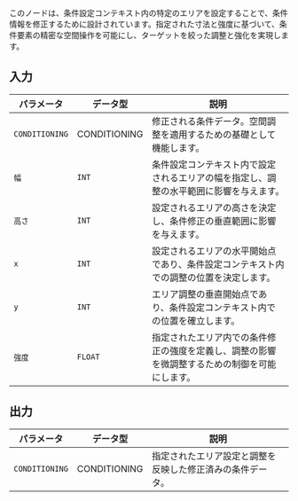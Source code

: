 このノードは、条件設定コンテキスト内の特定のエリアを設定することで、条件情報を修正するために設計されています。指定された寸法と強度に基づいて、条件要素の精密な空間操作を可能にし、ターゲットを絞った調整と強化を実現します。

## 入力

| パラメータ | データ型 | 説明 |
|-----------|-------------|-------------|
| `CONDITIONING` | CONDITIONING | 修正される条件データ。空間調整を適用するための基礎として機能します。 |
| `幅`   | `INT`      | 条件設定コンテキスト内で設定されるエリアの幅を指定し、調整の水平範囲に影響を与えます。 |
| `高さ`  | `INT`      | 設定されるエリアの高さを決定し、条件修正の垂直範囲に影響を与えます。 |
| `x`       | `INT`      | 設定されるエリアの水平開始点であり、条件設定コンテキスト内での調整の位置を決定します。 |
| `y`       | `INT`      | エリア調整の垂直開始点であり、条件設定コンテキスト内での位置を確立します。 |
| `強度`| `FLOAT`    | 指定されたエリア内での条件修正の強度を定義し、調整の影響を微調整するための制御を可能にします。 |

## 出力

| パラメータ | データ型 | 説明 |
|-----------|-------------|-------------|
| `CONDITIONING` | CONDITIONING | 指定されたエリア設定と調整を反映した修正済みの条件データ。 |
